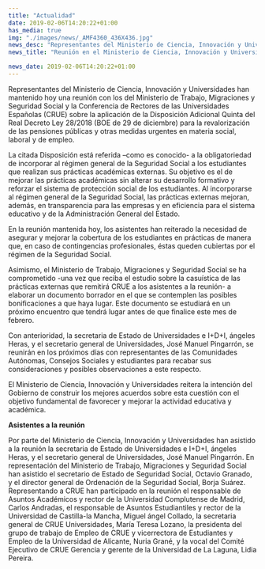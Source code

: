 ```yaml
---
title: "Actualidad"
date: 2019-02-06T14:20:22+01:00
has_media: true
img: "./images/news/_AMF4360_436X436.jpg"
news_desc: "Representantes del Ministerio de Ciencia, Innovación y Universidades han mantenido hoy una reunión con los del Ministerio de Trabajo, Migraciones y Seguridad Social y la Conferencia de Rectores de las Universidades Españolas (CRUE) sobre la aplicación de la Disposición Adicional Quinta del Real Decreto Ley 28/2018 (BOE de 29 de diciembre) para la revalorización de las pensiones públicas y otras medidas urgentes en materia social, laboral y de empleo."
news_title: "Reunión en el Ministerio de Ciencia, Innovación y Universidades sobre prácticas académicas"

news_date: 2019-02-06T14:20:22+01:00
---
```

<p>Representantes del Ministerio de Ciencia, Innovación y Universidades han mantenido hoy una reunión con los del Ministerio de Trabajo, Migraciones y Seguridad Social y la Conferencia de Rectores de las Universidades Españolas (CRUE) sobre la aplicación de la Disposición Adicional Quinta del Real Decreto Ley 28/2018 (BOE de 29 de diciembre) para la revalorización de las pensiones públicas y otras medidas urgentes en materia social, laboral y de empleo.</p>
<p>La citada Disposición está referida &ndash;como es conocido- a la obligatoriedad de incorporar al régimen general de la Seguridad Social a los estudiantes que realizan sus prácticas académicas externas. Su objetivo es el de mejorar las prácticas académicas sin alterar su desarrollo formativo y reforzar el sistema de protección social de los estudiantes. Al incorporarse al régimen general de la Seguridad Social, las prácticas externas mejoran, además, en transparencia para las empresas y en eficiencia para el sistema educativo y de la Administración General del Estado.</p>
<p>En la reunión mantenida hoy, los asistentes han reiterado la necesidad de asegurar y mejorar la cobertura de los estudiantes en prácticas de manera que, en caso de contingencias profesionales, éstas queden cubiertas por el régimen de la Seguridad Social.</p>
<p>Asimismo, el Ministerio de Trabajo, Migraciones y Seguridad Social se ha comprometido -una vez que reciba el estudio sobre la casuística de las prácticas externas que remitirá CRUE a los asistentes a la reunión- a elaborar un documento borrador en el que se contemplen las posibles bonificaciones a que haya lugar. Este documento se estudiará en un próximo encuentro que tendrá lugar antes de que finalice este mes de febrero.</p>
<p>Con anterioridad, la secretaria de Estado de Universidades e I+D+I, ángeles Heras, y el secretario general de Universidades, José Manuel Pingarrón, se reunirán en los próximos días con representantes de las Comunidades Autónomas, Consejos Sociales y estudiantes para recabar sus consideraciones y posibles observaciones a este respecto.</p>
<p>El Ministerio de Ciencia, Innovación y Universidades reitera la intención del Gobierno de construir los mejores acuerdos sobre esta cuestión con el objetivo fundamental de favorecer y mejorar la actividad educativa y académica.</p>
<p><b>Asistentes a la reunión</b></p>
<p>Por parte del Ministerio de Ciencia, Innovación y Universidades han asistido a la reunión la secretaria de Estado de Universidades e I+D+I, ángeles Heras, y el secretario general de Universidades, José Manuel Pingarrón. En representación del Ministerio de Trabajo, Migraciones y Seguridad Social han asistido el secretario de Estado de Seguridad Social, Octavio Granado, y el director general de Ordenación de la Seguridad Social, Borja Suárez. Representando a CRUE han participado en la reunión el responsable de Asuntos Académicos y rector de la Universidad Complutense de Madrid, Carlos Andradas, el responsable de Asuntos Estudiantiles y rector de la Universidad de Castilla-la Mancha, Miguel ángel Collado, la secretaria general de CRUE Universidades, María Teresa Lozano, la presidenta del grupo de trabajo de Empleo de CRUE y vicerrectora de Estudiantes y Empleo de la Universidad de Alicante, Nuria Grané, y la vocal del Comité Ejecutivo de CRUE Gerencia y gerente de la Universidad de La Laguna, Lidia Pereira.</p>